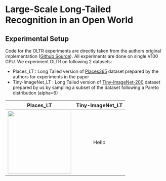 # Large-Scale Long-Tailed Recognition in an Open World

## Experimental Setup
Code for the OLTR experiments are directly taken from the authors original implementation ([Github Source](https://github.com/zhmiao/OpenLongTailRecognition-OLTR)). All experiments are done on single V100 GPU. We experiment OLTR on following 2 datasets:
* Places_LT : Long Tailed version of [Places365](http://places2.csail.mit.edu/download.html) dataset prepared by the authors for experiments in the paper
* Tiny-ImageNet_LT : Long Tailed version of [Tiny-ImageNet-200](https://www.kaggle.com/c/tiny-imagenet) dataset prepared by us by sampling a subset of the dataset following a Pareto distribution (alpha=6)

Places_LT | Tiny-ImageNet_LT
:---:|:---:
<img src='plots/Places_LT/trn_dist.png' height="200">|Hello
